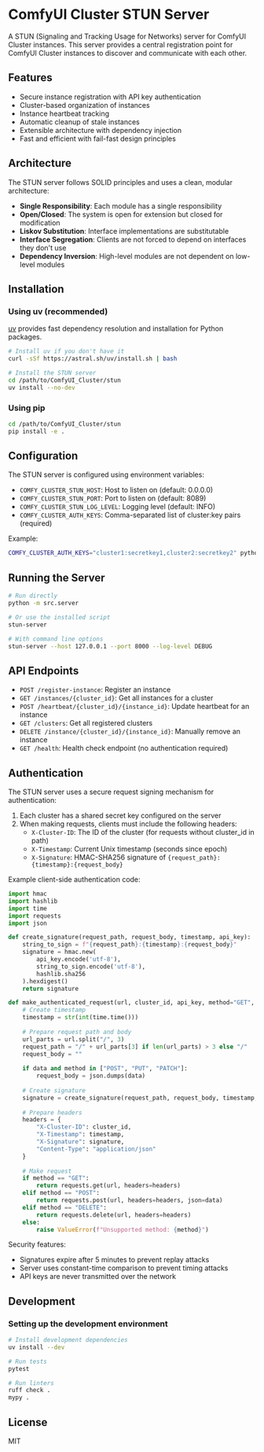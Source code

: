 # ComfyUI Cluster STUN Server

A STUN (Signaling and Tracking Usage for Networks) server for ComfyUI Cluster instances. This server provides a central registration point for ComfyUI Cluster instances to discover and communicate with each other.

## Features

- Secure instance registration with API key authentication
- Cluster-based organization of instances
- Instance heartbeat tracking
- Automatic cleanup of stale instances
- Extensible architecture with dependency injection
- Fast and efficient with fail-fast design principles

## Architecture

The STUN server follows SOLID principles and uses a clean, modular architecture:

- **Single Responsibility**: Each module has a single responsibility
- **Open/Closed**: The system is open for extension but closed for modification
- **Liskov Substitution**: Interface implementations are substitutable
- **Interface Segregation**: Clients are not forced to depend on interfaces they don't use
- **Dependency Inversion**: High-level modules are not dependent on low-level modules

## Installation

### Using uv (recommended)

[uv](https://github.com/astral-sh/uv) provides fast dependency resolution and installation for Python packages.

```bash
# Install uv if you don't have it
curl -sSf https://astral.sh/uv/install.sh | bash

# Install the STUN server
cd /path/to/ComfyUI_Cluster/stun
uv install --no-dev
```

### Using pip

```bash
cd /path/to/ComfyUI_Cluster/stun
pip install -e .
```

## Configuration

The STUN server is configured using environment variables:

- `COMFY_CLUSTER_STUN_HOST`: Host to listen on (default: 0.0.0.0)
- `COMFY_CLUSTER_STUN_PORT`: Port to listen on (default: 8089)
- `COMFY_CLUSTER_STUN_LOG_LEVEL`: Logging level (default: INFO)
- `COMFY_CLUSTER_AUTH_KEYS`: Comma-separated list of cluster:key pairs (required)

Example:

```bash
COMFY_CLUSTER_AUTH_KEYS="cluster1:secretkey1,cluster2:secretkey2" python -m src.server
```

## Running the Server

```bash
# Run directly
python -m src.server

# Or use the installed script
stun-server

# With command line options
stun-server --host 127.0.0.1 --port 8000 --log-level DEBUG
```

## API Endpoints

- `POST /register-instance`: Register an instance
- `GET /instances/{cluster_id}`: Get all instances for a cluster
- `POST /heartbeat/{cluster_id}/{instance_id}`: Update heartbeat for an instance
- `GET /clusters`: Get all registered clusters
- `DELETE /instance/{cluster_id}/{instance_id}`: Manually remove an instance
- `GET /health`: Health check endpoint (no authentication required)

## Authentication

The STUN server uses a secure request signing mechanism for authentication:

1. Each cluster has a shared secret key configured on the server
2. When making requests, clients must include the following headers:
   - `X-Cluster-ID`: The ID of the cluster (for requests without cluster_id in path)
   - `X-Timestamp`: Current Unix timestamp (seconds since epoch)
   - `X-Signature`: HMAC-SHA256 signature of `{request_path}:{timestamp}:{request_body}`

Example client-side authentication code:

```python
import hmac
import hashlib
import time
import requests
import json

def create_signature(request_path, request_body, timestamp, api_key):
    string_to_sign = f"{request_path}:{timestamp}:{request_body}"
    signature = hmac.new(
        api_key.encode('utf-8'),
        string_to_sign.encode('utf-8'),
        hashlib.sha256
    ).hexdigest()
    return signature

def make_authenticated_request(url, cluster_id, api_key, method="GET", data=None):
    # Create timestamp
    timestamp = str(int(time.time()))
    
    # Prepare request path and body
    url_parts = url.split("/", 3)
    request_path = "/" + url_parts[3] if len(url_parts) > 3 else "/"
    request_body = ""
    
    if data and method in ["POST", "PUT", "PATCH"]:
        request_body = json.dumps(data)
    
    # Create signature
    signature = create_signature(request_path, request_body, timestamp, api_key)
    
    # Prepare headers
    headers = {
        "X-Cluster-ID": cluster_id,
        "X-Timestamp": timestamp,
        "X-Signature": signature,
        "Content-Type": "application/json"
    }
    
    # Make request
    if method == "GET":
        return requests.get(url, headers=headers)
    elif method == "POST":
        return requests.post(url, headers=headers, json=data)
    elif method == "DELETE":
        return requests.delete(url, headers=headers)
    else:
        raise ValueError(f"Unsupported method: {method}")
```

Security features:
- Signatures expire after 5 minutes to prevent replay attacks
- Server uses constant-time comparison to prevent timing attacks
- API keys are never transmitted over the network

## Development

### Setting up the development environment

```bash
# Install development dependencies
uv install --dev

# Run tests
pytest

# Run linters
ruff check .
mypy .
```

## License

MIT
